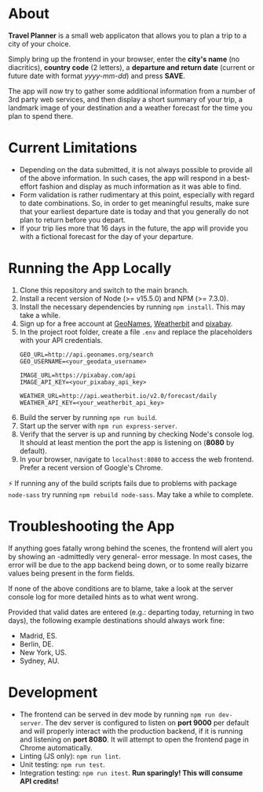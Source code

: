 # About
**Travel Planner** is a small web applicaton that allows you to plan a trip to a city of your choice.

Simply bring up the frontend in your browser, enter the **city's name** (no diacritics), **country code** (2 letters), a **departure and return date** (current or future date with format *yyyy-mm-dd*) and press **SAVE**.

The app will now try to gather some additional information from a number of 3rd party web services, 
and then display a short summary of your trip, a landmark image of your destination and a weather forecast for the time you plan to spend there. 

# Current Limitations
* Depending on the data submitted, it is not always possible to provide all of the above information. In such cases, the app will respond in a best-effort fashion and display as much information as it was able to find.
* Form validation is rather rudimentary at this point, especially with regard to date combinations. So, in order to get meaningful results, make sure that your earliest departure date is today and that you generally do not plan to return before you depart.
* If your trip lies more that 16 days in the future, the app will provide you with a fictional forecast for the day of your departure.

# Running the App Locally
1. Clone this repository and switch to the main branch.
1. Install a recent version of Node (>= v15.5.0) and NPM (>= 7.3.0).
1. Install the necessary dependencies by running `npm install`. This may take a while.
1. Sign up for a free account at [GeoNames](https://www.geonames.org), [Weatherbit](https://www.weatherbit.io) and [pixabay](https://pixabay.com).
1. In the project root folder, create a file `.env` and replace the placeholders with your API credentials.
    ```
    GEO_URL=http://api.geonames.org/search
    GEO_USERNAME=<your_geodata_username>

    IMAGE_URL=https://pixabay.com/api
    IMAGE_API_KEY=<your_pixabay_api_key>

    WEATHER_URL=http://api.weatherbit.io/v2.0/forecast/daily
    WEATHER_API_KEY=<your_weatherbit_api_key>
    ```
1. Build the server by running `npm run build`.
1. Start up the server with `npm run express-server`.
1. Verify that the server is up and running by checking Node's console log. 
   It should at least mention the port the app is listening on (**8080** by default).
1. In your browser, navigate to `localhost:8080` to access the web frontend. Prefer a recent version of Google's Chrome.

:zap: If running any of the build scripts fails due to problems with package `node-sass` try running `npm rebuild node-sass`. May take a while to complete.

# Troubleshooting the App
If anything goes fatally wrong behind the scenes, the frontend will alert you by showing an -admittedly very general- error message. In most cases, the error will be due to the app backend being down, or to some really bizarre values being present in the form fields.

If none of the above conditions are to blame, take a look at the server console log for more detailed hints as to what went wrong.

Provided that valid dates are entered (e.g.: departing today, returning in two days), the following example destinations should always work fine:
* Madrid, ES.
* Berlin, DE.
* New York, US.
* Sydney, AU.

# Development
- The frontend can be served in dev mode by running `npm run dev-server`.
  The dev server is configured to listen on **port 9000** per default and will properly interact with the production backend, if it is running and listening on **port 8080**. It will attempt to open the frontend page in Chrome automatically.
- Linting (JS only): `npm run lint`.
- Unit testing: `npm run test`.
- Integration testing: `npm run itest`.
  **Run sparingly! This will consume API credits!**